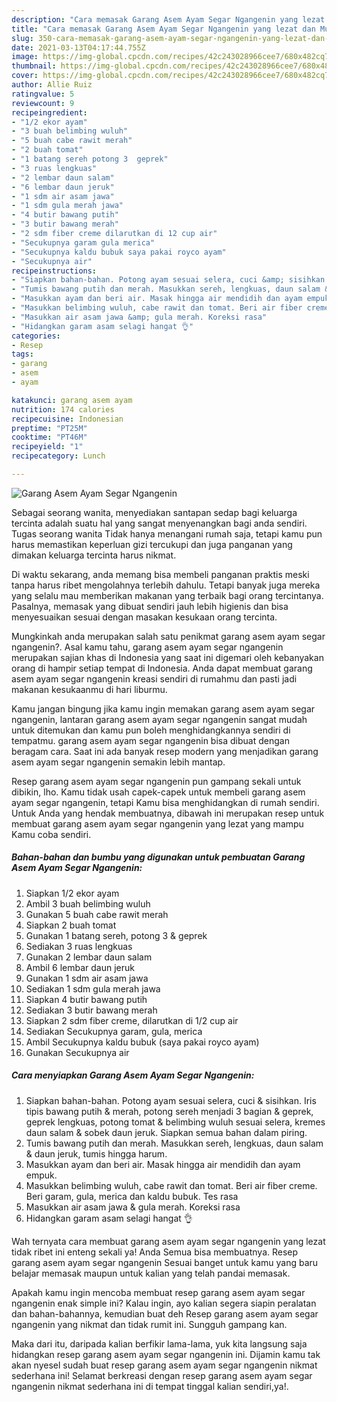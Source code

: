 ```yaml
---
description: "Cara memasak Garang Asem Ayam Segar Ngangenin yang lezat dan Mudah Dibuat"
title: "Cara memasak Garang Asem Ayam Segar Ngangenin yang lezat dan Mudah Dibuat"
slug: 350-cara-memasak-garang-asem-ayam-segar-ngangenin-yang-lezat-dan-mudah-dibuat
date: 2021-03-13T04:17:44.755Z
image: https://img-global.cpcdn.com/recipes/42c243028966cee7/680x482cq70/garang-asem-ayam-segar-ngangenin-foto-resep-utama.jpg
thumbnail: https://img-global.cpcdn.com/recipes/42c243028966cee7/680x482cq70/garang-asem-ayam-segar-ngangenin-foto-resep-utama.jpg
cover: https://img-global.cpcdn.com/recipes/42c243028966cee7/680x482cq70/garang-asem-ayam-segar-ngangenin-foto-resep-utama.jpg
author: Allie Ruiz
ratingvalue: 5
reviewcount: 9
recipeingredient:
- "1/2 ekor ayam"
- "3 buah belimbing wuluh"
- "5 buah cabe rawit merah"
- "2 buah tomat"
- "1 batang sereh potong 3  geprek"
- "3 ruas lengkuas"
- "2 lembar daun salam"
- "6 lembar daun jeruk"
- "1 sdm air asam jawa"
- "1 sdm gula merah jawa"
- "4 butir bawang putih"
- "3 butir bawang merah"
- "2 sdm fiber creme dilarutkan di 12 cup air"
- "Secukupnya garam gula merica"
- "Secukupnya kaldu bubuk saya pakai royco ayam"
- "Secukupnya air"
recipeinstructions:
- "Siapkan bahan-bahan. Potong ayam sesuai selera, cuci &amp; sisihkan. Iris tipis bawang putih &amp; merah, potong sereh menjadi 3 bagian &amp; geprek, geprek lengkuas, potong tomat &amp; belimbing wuluh sesuai selera, kremes daun salam &amp; sobek daun jeruk. Siapkan semua bahan dalam piring."
- "Tumis bawang putih dan merah. Masukkan sereh, lengkuas, daun salam &amp; daun jeruk, tumis hingga harum."
- "Masukkan ayam dan beri air. Masak hingga air mendidih dan ayam empuk."
- "Masukkan belimbing wuluh, cabe rawit dan tomat. Beri air fiber creme. Beri garam, gula, merica dan kaldu bubuk. Tes rasa"
- "Masukkan air asam jawa &amp; gula merah. Koreksi rasa"
- "Hidangkan garam asam selagi hangat 👌"
categories:
- Resep
tags:
- garang
- asem
- ayam

katakunci: garang asem ayam 
nutrition: 174 calories
recipecuisine: Indonesian
preptime: "PT25M"
cooktime: "PT46M"
recipeyield: "1"
recipecategory: Lunch

---
```



![Garang Asem Ayam Segar Ngangenin](https://img-global.cpcdn.com/recipes/42c243028966cee7/680x482cq70/garang-asem-ayam-segar-ngangenin-foto-resep-utama.jpg)

Sebagai seorang wanita, menyediakan santapan sedap bagi keluarga tercinta adalah suatu hal yang sangat menyenangkan bagi anda sendiri. Tugas seorang  wanita Tidak hanya menangani rumah saja, tetapi kamu pun harus memastikan keperluan gizi tercukupi dan juga panganan yang dimakan keluarga tercinta harus nikmat.

Di waktu  sekarang, anda memang bisa membeli panganan praktis meski tanpa harus ribet mengolahnya terlebih dahulu. Tetapi banyak juga mereka yang selalu mau memberikan makanan yang terbaik bagi orang tercintanya. Pasalnya, memasak yang dibuat sendiri jauh lebih higienis dan bisa menyesuaikan sesuai dengan masakan kesukaan orang tercinta. 



Mungkinkah anda merupakan salah satu penikmat garang asem ayam segar ngangenin?. Asal kamu tahu, garang asem ayam segar ngangenin merupakan sajian khas di Indonesia yang saat ini digemari oleh kebanyakan orang di hampir setiap tempat di Indonesia. Anda dapat membuat garang asem ayam segar ngangenin kreasi sendiri di rumahmu dan pasti jadi makanan kesukaanmu di hari liburmu.

Kamu jangan bingung jika kamu ingin memakan garang asem ayam segar ngangenin, lantaran garang asem ayam segar ngangenin sangat mudah untuk ditemukan dan kamu pun boleh menghidangkannya sendiri di tempatmu. garang asem ayam segar ngangenin bisa dibuat dengan beragam cara. Saat ini ada banyak resep modern yang menjadikan garang asem ayam segar ngangenin semakin lebih mantap.

Resep garang asem ayam segar ngangenin pun gampang sekali untuk dibikin, lho. Kamu tidak usah capek-capek untuk membeli garang asem ayam segar ngangenin, tetapi Kamu bisa menghidangkan di rumah sendiri. Untuk Anda yang hendak membuatnya, dibawah ini merupakan resep untuk membuat garang asem ayam segar ngangenin yang lezat yang mampu Kamu coba sendiri.

<!--inarticleads1-->

##### Bahan-bahan dan bumbu yang digunakan untuk pembuatan Garang Asem Ayam Segar Ngangenin:

1. Siapkan 1/2 ekor ayam
1. Ambil 3 buah belimbing wuluh
1. Gunakan 5 buah cabe rawit merah
1. Siapkan 2 buah tomat
1. Gunakan 1 batang sereh, potong 3 &amp; geprek
1. Sediakan 3 ruas lengkuas
1. Gunakan 2 lembar daun salam
1. Ambil 6 lembar daun jeruk
1. Gunakan 1 sdm air asam jawa
1. Sediakan 1 sdm gula merah jawa
1. Siapkan 4 butir bawang putih
1. Sediakan 3 butir bawang merah
1. Siapkan 2 sdm fiber creme, dilarutkan di 1/2 cup air
1. Sediakan Secukupnya garam, gula, merica
1. Ambil Secukupnya kaldu bubuk (saya pakai royco ayam)
1. Gunakan Secukupnya air




<!--inarticleads2-->

##### Cara menyiapkan Garang Asem Ayam Segar Ngangenin:

1. Siapkan bahan-bahan. Potong ayam sesuai selera, cuci &amp; sisihkan. Iris tipis bawang putih &amp; merah, potong sereh menjadi 3 bagian &amp; geprek, geprek lengkuas, potong tomat &amp; belimbing wuluh sesuai selera, kremes daun salam &amp; sobek daun jeruk. Siapkan semua bahan dalam piring.
1. Tumis bawang putih dan merah. Masukkan sereh, lengkuas, daun salam &amp; daun jeruk, tumis hingga harum.
1. Masukkan ayam dan beri air. Masak hingga air mendidih dan ayam empuk.
1. Masukkan belimbing wuluh, cabe rawit dan tomat. Beri air fiber creme. Beri garam, gula, merica dan kaldu bubuk. Tes rasa
1. Masukkan air asam jawa &amp; gula merah. Koreksi rasa
1. Hidangkan garam asam selagi hangat 👌




Wah ternyata cara membuat garang asem ayam segar ngangenin yang lezat tidak ribet ini enteng sekali ya! Anda Semua bisa membuatnya. Resep garang asem ayam segar ngangenin Sesuai banget untuk kamu yang baru belajar memasak maupun untuk kalian yang telah pandai memasak.

Apakah kamu ingin mencoba membuat resep garang asem ayam segar ngangenin enak simple ini? Kalau ingin, ayo kalian segera siapin peralatan dan bahan-bahannya, kemudian buat deh Resep garang asem ayam segar ngangenin yang nikmat dan tidak rumit ini. Sungguh gampang kan. 

Maka dari itu, daripada kalian berfikir lama-lama, yuk kita langsung saja hidangkan resep garang asem ayam segar ngangenin ini. Dijamin kamu tak akan nyesel sudah buat resep garang asem ayam segar ngangenin nikmat sederhana ini! Selamat berkreasi dengan resep garang asem ayam segar ngangenin nikmat sederhana ini di tempat tinggal kalian sendiri,ya!.

